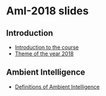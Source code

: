 # AmI-2018 slides

## Introduction
* [Introduction to the course](Intro-01-course-intro-2018.pdf)
* [Theme of the year 2018](Intro-02-project-theme-2018.pdf)

## Ambient Intelligence
* [Definitions of Ambient Intelligence](AmI-01-definition.pdf)

